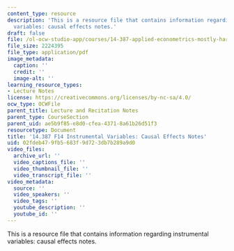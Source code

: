 ```yaml
---
content_type: resource
description: 'This is a resource file that contains information regarding instrumental
  variables: causal effects notes.'
draft: false
file: /ol-ocw-studio-app/courses/14-387-applied-econometrics-mostly-harmless-big-data-fall-2014/02fdeb479fb5683f9d723db7b289a9d0_MIT14_387F14_Causaleffects.pdf
file_size: 2224395
file_type: application/pdf
image_metadata:
  caption: ''
  credit: ''
  image-alt: ''
learning_resource_types:
- Lecture Notes
license: https://creativecommons.org/licenses/by-nc-sa/4.0/
ocw_type: OCWFile
parent_title: Lecture and Recitation Notes
parent_type: CourseSection
parent_uid: ae5b9f85-e8d0-cfea-4371-8a61b26d51f3
resourcetype: Document
title: '14.387 F14 Instrumental Variables: Causal Effects Notes'
uid: 02fdeb47-9fb5-683f-9d72-3db7b289a9d0
video_files:
  archive_url: ''
  video_captions_file: ''
  video_thumbnail_file: ''
  video_transcript_file: ''
video_metadata:
  source: ''
  video_speakers: ''
  video_tags: ''
  youtube_description: ''
  youtube_id: ''
---
```

This is a resource file that contains information regarding instrumental variables: causal effects notes.